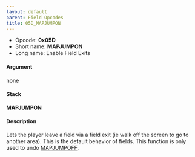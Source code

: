 ```yaml
---
layout: default
parent: Field Opcodes
title: 05D_MAPJUMPON
---
```


-   Opcode: **0x05D**
-   Short name: **MAPJUMPON**
-   Long name: Enable Field Exits

#### Argument

none

#### Stack

  
**MAPJUMPON**

#### Description

Lets the player leave a field via a field exit (ie walk off the screen to go to another area). This is the default behavior of fields. This function is only used to undo [MAPJUMPOFF](05E_MAPJUMPOFF).
